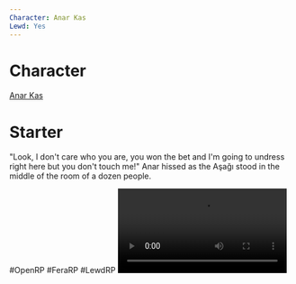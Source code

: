 ```yaml
---
Character: Anar Kas
Lewd: Yes
---
```

# Character
[Anar Kas](Anar%20Kas.md)

# Starter
"Look, I don't care who you are, you won the bet  and I'm going to undress right here but you don't touch me!" Anar hissed as the Aşağı stood in the middle of the room of a dozen people.


#OpenRP #FeraRP #LewdRP 
![](FQhjIu1XEAI7I3J%202.mp4)